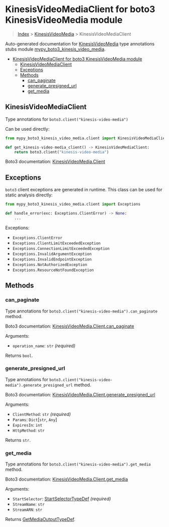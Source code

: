 # KinesisVideoMediaClient for boto3 KinesisVideoMedia module

> [Index](..) > [KinesisVideoMedia](.) > KinesisVideoMediaClient

Auto-generated documentation for
[KinesisVideoMedia](https://boto3.amazonaws.com/v1/documentation/api/1.17.73/reference/services/kinesis-video-media.html#KinesisVideoMedia)
type annotations stubs module
[mypy_boto3_kinesis_video_media](https://pypi.org/project/mypy-boto3-kinesis-video-media/).

- [KinesisVideoMediaClient for boto3 KinesisVideoMedia module](#kinesisvideomediaclient-for-boto3-kinesisvideomedia-module)
  - [KinesisVideoMediaClient](#kinesisvideomediaclient)
  - [Exceptions](#exceptions)
  - [Methods](#methods)
    - [can_paginate](#can_paginate)
    - [generate_presigned_url](#generate_presigned_url)
    - [get_media](#get_media)

## KinesisVideoMediaClient

Type annotations for `boto3.client("kinesis-video-media")`

Can be used directly:

```python
from mypy_boto3_kinesis_video_media.client import KinesisVideoMediaClient

def get_kinesis-video-media_client() -> KinesisVideoMediaClient:
    return boto3.client("kinesis-video-media")
```

Boto3 documentation:
[KinesisVideoMedia.Client](https://boto3.amazonaws.com/v1/documentation/api/1.17.73/reference/services/kinesis-video-media.html#KinesisVideoMedia.Client)

## Exceptions

`boto3` client exceptions are generated in runtime. This class can be used for
static analysis directly:

```python
from mypy_boto3_kinesis_video_media.client import Exceptions

def handle_error(exc: Exceptions.ClientError) -> None:
    ...
```

Exceptions:

- `Exceptions.ClientError`
- `Exceptions.ClientLimitExceededException`
- `Exceptions.ConnectionLimitExceededException`
- `Exceptions.InvalidArgumentException`
- `Exceptions.InvalidEndpointException`
- `Exceptions.NotAuthorizedException`
- `Exceptions.ResourceNotFoundException`

## Methods

### can_paginate

Type annotations for `boto3.client("kinesis-video-media").can_paginate` method.

Boto3 documentation:
[KinesisVideoMedia.Client.can_paginate](https://boto3.amazonaws.com/v1/documentation/api/1.17.73/reference/services/kinesis-video-media.html#KinesisVideoMedia.Client.can_paginate)

Arguments:

- `operation_name`: `str` *(required)*

Returns `bool`.

### generate_presigned_url

Type annotations for
`boto3.client("kinesis-video-media").generate_presigned_url` method.

Boto3 documentation:
[KinesisVideoMedia.Client.generate_presigned_url](https://boto3.amazonaws.com/v1/documentation/api/1.17.73/reference/services/kinesis-video-media.html#KinesisVideoMedia.Client.generate_presigned_url)

Arguments:

- `ClientMethod`: `str` *(required)*
- `Params`: `Dict`\[`str`, `Any`\]
- `ExpiresIn`: `int`
- `HttpMethod`: `str`

Returns `str`.

### get_media

Type annotations for `boto3.client("kinesis-video-media").get_media` method.

Boto3 documentation:
[KinesisVideoMedia.Client.get_media](https://boto3.amazonaws.com/v1/documentation/api/1.17.73/reference/services/kinesis-video-media.html#KinesisVideoMedia.Client.get_media)

Arguments:

- `StartSelector`: [StartSelectorTypeDef](./type_defs.md#startselectortypedef)
  *(required)*
- `StreamName`: `str`
- `StreamARN`: `str`

Returns [GetMediaOutputTypeDef](./type_defs.md#getmediaoutputtypedef).
